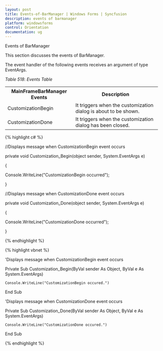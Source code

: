 ```yaml
---
layout: post
title: Events-of-BarManager | Windows Forms | Syncfusion
description: events of barmanager
platform: windowsforms
control: Orientation
documentation: ug
---
```


 Events of BarManager

This section discusses the events of BarManager.

The event handler of the following events receives an argument of type EventArgs.

_Table_ _518_: _Events Table_

<table>
<tr>
<th>
MainFrameBarManager Events</th><th>
Description</th></tr>
<tr>
<td>
CustomizationBegin</td><td>
It triggers when the customization dialog is about to be shown.</td></tr>
<tr>
<td>
CustomizationDone</td><td>
It triggers when the customization dialog has been closed.</td></tr>
</table>


{% highlight c# %}



//Displays message when CustomizationBegin event occurs

private void Customization_Begin(object sender, System.EventArgs e)

{

Console.WriteLine("CustomizationBegin occurred");

}



//Displays message when CustomizationDone event occurs

private void Customization_Done(object sender, System.EventArgs e)

{

Console.WriteLine("CustomizationDone occurred");

}

{% endhighlight %}

{% highlight vbnet %}



'Displays message when CustomizationBegin event occurs

Private Sub Customization_Begin(ByVal sender As Object, ByVal e As System.EventArgs)

    Console.WriteLine("CustomizationBegin occured.")

End Sub



'Displays message when CustomizationDone event occurs

Private Sub Customization_Done(ByVal sender As Object, ByVal e As System.EventArgs)

    Console.WriteLine("CustomizationDone occured.")

End Sub

{% endhighlight %}

